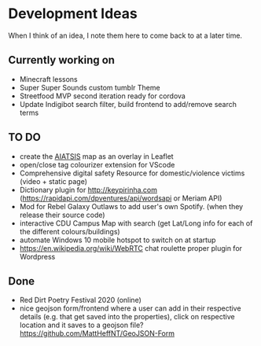 # Development Ideas
When I think of an idea, I note them here to come back to at a later time.

## Currently working on ##
- Minecraft lessons
- Super Super Sounds custom tumblr Theme
- Streetfood MVP second iteration ready for cordova
- Update Indigibot search filter, build frontend to add/remove search terms

## TO DO ##
- create the <a href = "http://nationalunitygovernment.org/pdf/aboriginal-australia-map.pdf">AIATSIS</a> map as an overlay in Leaflet
- <div> open/close tag colourizer extension for VScode
- Comprehensive digital safety Resource for domestic/violence victims (video + static page)
- Dictionary plugin for http://keypirinha.com (https://rapidapi.com/dpventures/api/wordsapi or Meriam API)
- Mod for Rebel Galaxy Outlaws to add user's own Spotify. (when they release their source code)
- interactive CDU Campus Map with search (get Lat/Long info for each of the different colours/buildings)
- automate Windows 10 mobile hotspot to switch on at startup
- https://en.wikipedia.org/wiki/WebRTC chat roulette proper plugin for Wordpress

## Done ##
- Red Dirt Poetry Festival 2020 (online)
- nice geojson form/frontend where a user can add in their respective details (e.g. that get saved into the properties), click on respective location and it saves to a geojson file? https://github.com/MattHeffNT/GeoJSON-Form
